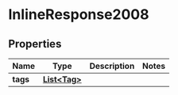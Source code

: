 

# InlineResponse2008


## Properties

Name | Type | Description | Notes
------------ | ------------- | ------------- | -------------
**tags** | [**List&lt;Tag&gt;**](Tag.md) |  | 



